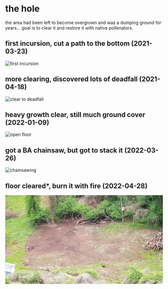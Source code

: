 # the hole
the area had been left to become overgrown and was a dumping ground for years... 
goal is to clear it and restore it with native pollenators.

## first incursion, cut a path to the bottom (2021-03-23)
![first incursion](imgs/20210323_1.jpg?raw=true)
## more clearing, discovered lots of deadfall (2021-04-18)
![clear to deadfall](imgs/20210418_2.jpg?raw=true)
## heavy growth clear, still much ground cover (2022-01-09)
![open floor](imgs/20220109_3.jpg?raw=true)
## got a BA chainsaw, but got to stack it (2022-03-26)
![chainsawing](imgs/20220326_4.jpg?raw=true) 
## floor cleared*, burn it with fire (2022-04-28)
![cleared floor](imgs/20220428_5.jpg?raw=true)


